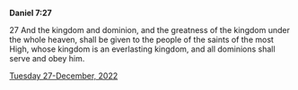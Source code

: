 **Daniel 7:27**

27 And the kingdom and dominion, and the greatness of the kingdom under the whole heaven, shall be given to the people of the saints of the most High, whose kingdom is an everlasting kingdom, and all dominions shall serve and obey him.

[Tuesday 27-December, 2022](https://t.me/s/daily_scripture)
